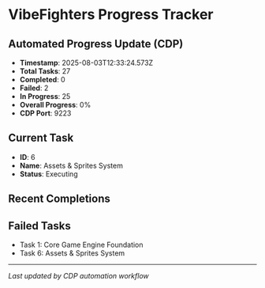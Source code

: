 # VibeFighters Progress Tracker

## Automated Progress Update (CDP)
- **Timestamp**: 2025-08-03T12:33:24.573Z
- **Total Tasks**: 27
- **Completed**: 0
- **Failed**: 2
- **In Progress**: 25
- **Overall Progress**: 0%
- **CDP Port**: 9223

## Current Task
- **ID**: 6
- **Name**: Assets & Sprites System
- **Status**: Executing

## Recent Completions


## Failed Tasks
- Task 1: Core Game Engine Foundation
- Task 6: Assets & Sprites System

---
*Last updated by CDP automation workflow*